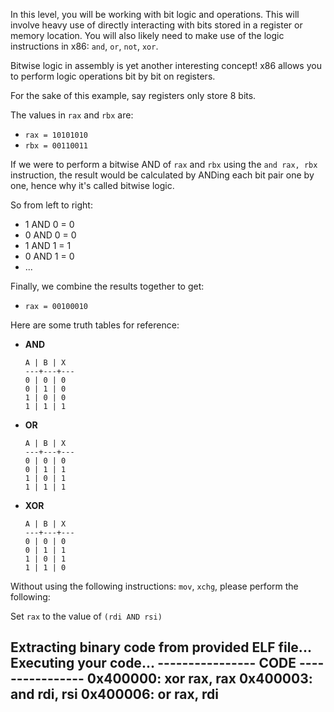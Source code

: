 In this level, you will be working with bit logic and operations. This will involve heavy use of directly interacting with bits stored in a register or memory location. You will also likely need to make use of the logic instructions in x86: `and`, `or`, `not`, `xor`.

Bitwise logic in assembly is yet another interesting concept! x86 allows you to perform logic operations bit by bit on registers.

For the sake of this example, say registers only store 8 bits.

The values in `rax` and `rbx` are:

- `rax = 10101010`
- `rbx = 00110011`

If we were to perform a bitwise AND of `rax` and `rbx` using the `and rax, rbx` instruction, the result would be calculated by ANDing each bit pair one by one, hence why it's called bitwise logic.

So from left to right:

- 1 AND 0 = 0
- 0 AND 0 = 0
- 1 AND 1 = 1
- 0 AND 1 = 0
- ...

Finally, we combine the results together to get:

- `rax = 00100010`

Here are some truth tables for reference:

- **AND**
    
    ```
    A | B | X
    ---+---+---
    0 | 0 | 0
    0 | 1 | 0
    1 | 0 | 0
    1 | 1 | 1
    ```
    
- **OR**
    
    ```
    A | B | X
    ---+---+---
    0 | 0 | 0
    0 | 1 | 1
    1 | 0 | 1
    1 | 1 | 1
    ```
    
- **XOR**
    
    ```
    A | B | X
    ---+---+---
    0 | 0 | 0
    0 | 1 | 1
    1 | 0 | 1
    1 | 1 | 0
    ```
    

Without using the following instructions: `mov`, `xchg`, please perform the following:

Set `rax` to the value of `(rdi AND rsi)`


Extracting binary code from provided ELF file...
Executing your code...
---------------- CODE ----------------
0x400000:       xor     rax, rax
0x400003:       and     rdi, rsi
0x400006:       or      rax, rdi
--------------------------------------
